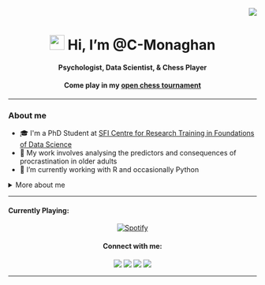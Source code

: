 <p align="right"> <img src="https://komarev.com/ghpvc/?username=C-Monaghan&color=blueviolet" /> </p>
<h1 align="center"> <img src="https://raw.githubusercontent.com/MartinHeinz/MartinHeinz/master/wave.gif" width="30px" height='30px'> Hi, I’m @C-Monaghan </h1>
<h4 align="center"> Psychologist, Data Scientist, & Chess Player </h4>
<h4 align="center"> Come play in my <a href="https://github.com/C-Monaghan/Chess"> open chess tournament</a></h4>

---

<h3 align="left"> About me</h3>

- 🎓 I'm a PhD Student at <a href="https://www.data-science.ie">SFI Centre for Research Training in Foundations of Data Science</a>
- 🧠 My work involves analysing the predictors and consequences of procrastination in older adults
- 🌱 I’m currently working with R and occasionally Python

<details>
    <summary>
        More about me
    </summary>
    
<h3 align="left"> 🏫 Education </h3>
<h4 align="left"> Maynooth University </h4>
<ul>
    <li> PhD. Data Science (Sept. 2022 - Present)
        <ul>
            <li> Part of <a href="https://www.data-science.ie">SFI Center for Research Training in Foundations in Data Science</a> </li>
            <li> Expected to graduate in 2026</li>
        </ul>
        </li>
    <li> BSc Psychology (Sept. 2018 - May. 2022)
        <ul>
            <li> Final grade: 72% </li>
            <li> Ranked 4<sup>th</sup> out of a class of 21 </li>
            <li> Thesis: Academic Procrastination and Perfectionism – The Mediating Role of Temporal Thought </li>
        </ul>
        </li>
    </ul>

<h3 align="left"> 📋 Experience </h3>
<table border="1">
  <tr>
    <th>Position</th>
    <th>Institution</th>
    <th>Duration</th>
    <th>Responsibilities</th>
  </tr>
  <tr>
    <td>Teaching Assistant</td>
    <td>Maynooth University</td>
    <td>Sept. 2023 - Present</td>
    <td>Providing teaching support for both statistical and advanced research methods in psychology to undergraduate and master students</td>
  </tr>
  <tr>
    <td>Quantitative Risk Analyst</td>
    <td>Grant Thornton</td>
    <td>June 2023 - Aug. 2023</td>
    <td>Designed and implemented a decision-making toolkit for binary classification problems such as loan defaults, credit card risk, and fraud detection</td>
  </tr>
  <tr>
    <td>Research Intern</td>
    <td>Connolly Counselling Centre</td>
    <td>Feb. 2021 - May 2021</td>
    <td>Carried out several research and design projects under the supervision of <a href="https://www.counsellor.ie/team/susan-byrne/">Dr. Susan Byrne</a></td>
  </tr>
  <tr>
    <td>Research Assistant</td>
    <td>Maynooth University</td>
    <td>Sept. 2020 - Dec. 2020</td>
    <td>Worked with <a href="https://www.maynoothuniversity.ie/people/richard-roche">Dr. Richard Roche</a> as a research assistant on the topic of autobiographical memory, along with several other projects</td>
  </tr>
</table>

<h3 align="left"> 🚀 Github Stats </h3>
<div align="left">
    <a href="https://github.com/C-Monaghan">
    <img src="https://github-readme-stats-c-monaghan.vercel.app/api?username=C-Monaghan&show_icons=true&theme=transparent" alt="C-Monaghan's GitHub stats">
    </a>
</div>
</details>

---
<h4 align="left"> Currently Playing: </h4>
<div align="center">
  <a href="https://open.spotify.com/user/21ombhca2igssh3rq4o2trgfq">
    <img src="https://novatorem-git-main-c-monaghan.vercel.app/api/spotify" alt="Spotify">
  </a>
</div>

<h4 align="center"> Connect with me: </h4>
<div align="center">
    <a href="https://twitter.com/CormacMonaghan1" target="_blank"><img src="https://img.shields.io/badge/-Twitter-7289DA?style=for-the-badge&logo=twitter&logoColor=white" target="_blank"></a> 	
  <a href="https://www.linkedin.com/in/cormac-monaghan/" target="_blank"><img src="https://img.shields.io/badge/-LinkedIn-%230077B5?style=for-the-badge&logo=linkedin&logoColor=white" target="_blank"></a> 
  <a href="https://www.researchgate.net/profile/Cormac-Monaghan" target="_blank"><img src="https://img.shields.io/badge/ResearchGate-00CCBB?style=for-the-badge&logo=ResearchGate&logoColor=white" target="_blank"></a> 
  <a href="mailto:cormacmonaghan@proton.me" target="_blank"><img src="https://img.shields.io/badge/ProtonMail-8B89CC?style=for-the-badge&logo=protonmail&logoColor=white" target="_blank"></a> 
</div>

---

<!---
--->
